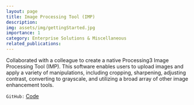 ```yaml
---
layout: page
title: Image Processing Tool (IMP)
description:
img: assets/img/gettingStarted.jpg
importance: 1
category: Enterprise Solutions & Miscellaneous 
related_publications: 
---
```


Collaborated with a colleague to create a native Processing3 Image Processing Tool (IMP). This software enables users to upload images and apply a variety of manipulations, including cropping, sharpening, adjusting contrast, converting to grayscale, and utilizing a broad array of other image enhancement tools.

`GitHub:` <a href="https://github.com/yehya-farhat/IMP">Code</a>

